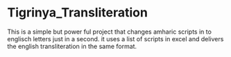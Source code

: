 # Tigrinya_Transliteration
This is a simple but power ful project that changes amharic scripts in to englisch letters just in a second. it uses a list of scripts in excel and delivers the english transliteration in the same format.
